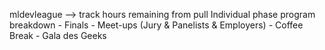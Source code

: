 mldevleague --> track hours remaining from pull
Individual phase program breakdown
    - Finals
        - Meet-ups (Jury & Panelists & Employers)
        - Coffee Break
	- Gala des Geeks
